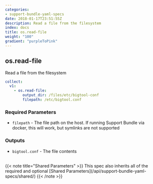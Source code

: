 ```yaml
---
categories:
- support-bundle-yaml-specs
date: 2018-01-17T23:51:55Z
description: Read a file from the filesystem
index: docs
title: os.read-file
weight: "100"
gradient: "purpleToPink"
---
```


## os.read-file

Read a file from the filesystem


```yaml
collect:
  v1:
    - os.read-file:
        output_dir: /files/etc/bigtool-conf
        filepath: /etc/bigtool.conf
```


### Required Parameters


- `filepath` - The file path on the host. If running Support Bundle via docker, this will work, but symlinks are not supported



### Outputs

    
- `bigtool.conf` - The file contents


<br>
{{< note title="Shared Parameters" >}}
This spec also inherits all of the required and optional [Shared Parameters](/api/support-bundle-yaml-specs/shared/)
{{< /note >}}

  